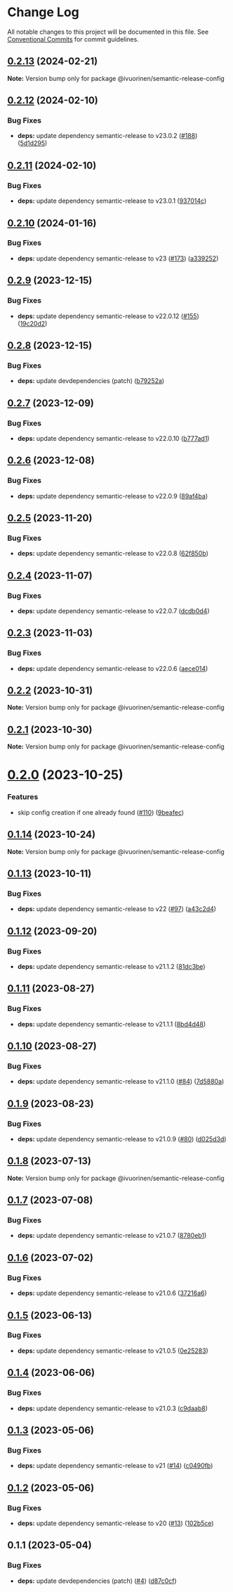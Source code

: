 # Change Log

All notable changes to this project will be documented in this file. See [Conventional Commits](https://conventionalcommits.org) for commit guidelines.

## [0.2.13](https://github.com/ivuorinen/base-configs/compare/@ivuorinen/semantic-release-config@0.2.12...@ivuorinen/semantic-release-config@0.2.13) (2024-02-21)

**Note:** Version bump only for package @ivuorinen/semantic-release-config

## [0.2.12](https://github.com/ivuorinen/base-configs/compare/@ivuorinen/semantic-release-config@0.2.11...@ivuorinen/semantic-release-config@0.2.12) (2024-02-10)

### Bug Fixes

- **deps:** update dependency semantic-release to v23.0.2 ([#188](https://github.com/ivuorinen/base-configs/issues/188)) ([5d1d295](https://github.com/ivuorinen/base-configs/commit/5d1d29597d0b5d27d20cb72d09bc48ded343d49e))

## [0.2.11](https://github.com/ivuorinen/base-configs/compare/@ivuorinen/semantic-release-config@0.2.10...@ivuorinen/semantic-release-config@0.2.11) (2024-02-10)

### Bug Fixes

- **deps:** update dependency semantic-release to v23.0.1 ([937014c](https://github.com/ivuorinen/base-configs/commit/937014c2b4ea36b12f3dc230b43a960d5df8431f))

## [0.2.10](https://github.com/ivuorinen/base-configs/compare/@ivuorinen/semantic-release-config@0.2.9...@ivuorinen/semantic-release-config@0.2.10) (2024-01-16)

### Bug Fixes

- **deps:** update dependency semantic-release to v23 ([#173](https://github.com/ivuorinen/base-configs/issues/173)) ([a339252](https://github.com/ivuorinen/base-configs/commit/a33925203d12da5b39b6fc5ae13b414ed76091c1))

## [0.2.9](https://github.com/ivuorinen/base-configs/compare/@ivuorinen/semantic-release-config@0.2.8...@ivuorinen/semantic-release-config@0.2.9) (2023-12-15)

### Bug Fixes

- **deps:** update dependency semantic-release to v22.0.12 ([#155](https://github.com/ivuorinen/base-configs/issues/155)) ([19c20d2](https://github.com/ivuorinen/base-configs/commit/19c20d277f777a6d562f423bc8d72b090ea85555))

## [0.2.8](https://github.com/ivuorinen/base-configs/compare/@ivuorinen/semantic-release-config@0.2.7...@ivuorinen/semantic-release-config@0.2.8) (2023-12-15)

### Bug Fixes

- **deps:** update devdependencies (patch) ([b79252a](https://github.com/ivuorinen/base-configs/commit/b79252a163ae15462984c84fd7950fc74da902b6))

## [0.2.7](https://github.com/ivuorinen/base-configs/compare/@ivuorinen/semantic-release-config@0.2.6...@ivuorinen/semantic-release-config@0.2.7) (2023-12-09)

### Bug Fixes

- **deps:** update dependency semantic-release to v22.0.10 ([b777ad1](https://github.com/ivuorinen/base-configs/commit/b777ad19263c6f1ac823a8e9a1d3cac7231d17da))

## [0.2.6](https://github.com/ivuorinen/base-configs/compare/@ivuorinen/semantic-release-config@0.2.5...@ivuorinen/semantic-release-config@0.2.6) (2023-12-08)

### Bug Fixes

- **deps:** update dependency semantic-release to v22.0.9 ([89af4ba](https://github.com/ivuorinen/base-configs/commit/89af4ba91c1143b4111ceaa74e0c62ecba01bf95))

## [0.2.5](https://github.com/ivuorinen/base-configs/compare/@ivuorinen/semantic-release-config@0.2.4...@ivuorinen/semantic-release-config@0.2.5) (2023-11-20)

### Bug Fixes

- **deps:** update dependency semantic-release to v22.0.8 ([62f850b](https://github.com/ivuorinen/base-configs/commit/62f850b611cf92de670453e9019a9909dff02e07))

## [0.2.4](https://github.com/ivuorinen/base-configs/compare/@ivuorinen/semantic-release-config@0.2.3...@ivuorinen/semantic-release-config@0.2.4) (2023-11-07)

### Bug Fixes

- **deps:** update dependency semantic-release to v22.0.7 ([dcdb0d4](https://github.com/ivuorinen/base-configs/commit/dcdb0d4ef8499b6e6700b70ba54fde77044dc452))

## [0.2.3](https://github.com/ivuorinen/base-configs/compare/@ivuorinen/semantic-release-config@0.2.2...@ivuorinen/semantic-release-config@0.2.3) (2023-11-03)

### Bug Fixes

- **deps:** update dependency semantic-release to v22.0.6 ([aece014](https://github.com/ivuorinen/base-configs/commit/aece0141735c20a7fc4f2be578a99d020bcfd504))

## [0.2.2](https://github.com/ivuorinen/base-configs/compare/@ivuorinen/semantic-release-config@0.2.1...@ivuorinen/semantic-release-config@0.2.2) (2023-10-31)

**Note:** Version bump only for package @ivuorinen/semantic-release-config

## [0.2.1](https://github.com/ivuorinen/base-configs/compare/@ivuorinen/semantic-release-config@0.2.0...@ivuorinen/semantic-release-config@0.2.1) (2023-10-30)

**Note:** Version bump only for package @ivuorinen/semantic-release-config

# [0.2.0](https://github.com/ivuorinen/base-configs/compare/@ivuorinen/semantic-release-config@0.1.14...@ivuorinen/semantic-release-config@0.2.0) (2023-10-25)

### Features

- skip config creation if one already found ([#110](https://github.com/ivuorinen/base-configs/issues/110)) ([9beafec](https://github.com/ivuorinen/base-configs/commit/9beafec48681768f06ff24029391176d87169261))

## [0.1.14](https://github.com/ivuorinen/base-configs/compare/@ivuorinen/semantic-release-config@0.1.13...@ivuorinen/semantic-release-config@0.1.14) (2023-10-24)

**Note:** Version bump only for package @ivuorinen/semantic-release-config

## [0.1.13](https://github.com/ivuorinen/base-configs/compare/@ivuorinen/semantic-release-config@0.1.12...@ivuorinen/semantic-release-config@0.1.13) (2023-10-11)

### Bug Fixes

- **deps:** update dependency semantic-release to v22 ([#97](https://github.com/ivuorinen/base-configs/issues/97)) ([a43c2d4](https://github.com/ivuorinen/base-configs/commit/a43c2d4b1c0e1ed792811c510594bfecb0176821))

## [0.1.12](https://github.com/ivuorinen/base-configs/compare/@ivuorinen/semantic-release-config@0.1.11...@ivuorinen/semantic-release-config@0.1.12) (2023-09-20)

### Bug Fixes

- **deps:** update dependency semantic-release to v21.1.2 ([81dc3be](https://github.com/ivuorinen/base-configs/commit/81dc3bed603adfc2ff6a390e77641fff026263bc))

## [0.1.11](https://github.com/ivuorinen/base-configs/compare/@ivuorinen/semantic-release-config@0.1.10...@ivuorinen/semantic-release-config@0.1.11) (2023-08-27)

### Bug Fixes

- **deps:** update dependency semantic-release to v21.1.1 ([8bd4d48](https://github.com/ivuorinen/base-configs/commit/8bd4d486b5604c62e5c278903e2de30175dcbc43))

## [0.1.10](https://github.com/ivuorinen/base-configs/compare/@ivuorinen/semantic-release-config@0.1.9...@ivuorinen/semantic-release-config@0.1.10) (2023-08-27)

### Bug Fixes

- **deps:** update dependency semantic-release to v21.1.0 ([#84](https://github.com/ivuorinen/base-configs/issues/84)) ([7d5880a](https://github.com/ivuorinen/base-configs/commit/7d5880afcc5b03adcbdb948d1e985625852d23ab))

## [0.1.9](https://github.com/ivuorinen/base-configs/compare/@ivuorinen/semantic-release-config@0.1.8...@ivuorinen/semantic-release-config@0.1.9) (2023-08-23)

### Bug Fixes

- **deps:** update dependency semantic-release to v21.0.9 ([#80](https://github.com/ivuorinen/base-configs/issues/80)) ([d025d3d](https://github.com/ivuorinen/base-configs/commit/d025d3d67865308c111e4e0ad15343036caa946d))

## [0.1.8](https://github.com/ivuorinen/base-configs/compare/@ivuorinen/semantic-release-config@0.1.7...@ivuorinen/semantic-release-config@0.1.8) (2023-07-13)

**Note:** Version bump only for package @ivuorinen/semantic-release-config

## [0.1.7](https://github.com/ivuorinen/base-configs/compare/@ivuorinen/semantic-release-config@0.1.6...@ivuorinen/semantic-release-config@0.1.7) (2023-07-08)

### Bug Fixes

- **deps:** update dependency semantic-release to v21.0.7 ([8780eb1](https://github.com/ivuorinen/base-configs/commit/8780eb1d24a4916613876182b29c92ea994ac53b))

## [0.1.6](https://github.com/ivuorinen/base-configs/compare/@ivuorinen/semantic-release-config@0.1.5...@ivuorinen/semantic-release-config@0.1.6) (2023-07-02)

### Bug Fixes

- **deps:** update dependency semantic-release to v21.0.6 ([37216a6](https://github.com/ivuorinen/base-configs/commit/37216a6b8c8a68b37c815c36afd3ac66c66c9c3c))

## [0.1.5](https://github.com/ivuorinen/base-configs/compare/@ivuorinen/semantic-release-config@0.1.4...@ivuorinen/semantic-release-config@0.1.5) (2023-06-13)

### Bug Fixes

- **deps:** update dependency semantic-release to v21.0.5 ([0e25283](https://github.com/ivuorinen/base-configs/commit/0e25283572ffaef56e29b909d2bdbc41d10d1695))

## [0.1.4](https://github.com/ivuorinen/base-configs/compare/@ivuorinen/semantic-release-config@0.1.3...@ivuorinen/semantic-release-config@0.1.4) (2023-06-06)

### Bug Fixes

- **deps:** update dependency semantic-release to v21.0.3 ([c9daab8](https://github.com/ivuorinen/base-configs/commit/c9daab8b2006b65c3b4619fc084202e4c8007035))

## [0.1.3](https://github.com/ivuorinen/base-configs/compare/@ivuorinen/semantic-release-config@0.1.2...@ivuorinen/semantic-release-config@0.1.3) (2023-05-06)

### Bug Fixes

- **deps:** update dependency semantic-release to v21 ([#14](https://github.com/ivuorinen/base-configs/issues/14)) ([c0490fb](https://github.com/ivuorinen/base-configs/commit/c0490fb320f7b340a17cdb26066e9e6aaa473adf))

## [0.1.2](https://github.com/ivuorinen/base-configs/compare/@ivuorinen/semantic-release-config@0.1.1...@ivuorinen/semantic-release-config@0.1.2) (2023-05-06)

### Bug Fixes

- **deps:** update dependency semantic-release to v20 ([#13](https://github.com/ivuorinen/base-configs/issues/13)) ([102b5ce](https://github.com/ivuorinen/base-configs/commit/102b5cedde744995754e64e17cccddaf4179e764))

## 0.1.1 (2023-05-04)

### Bug Fixes

- **deps:** update devdependencies (patch) ([#4](https://github.com/ivuorinen/base-configs/issues/4)) ([d87c0cf](https://github.com/ivuorinen/base-configs/commit/d87c0cf5fd2494b0577086e590b72f4ec7bb30ee))
